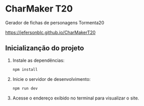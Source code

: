 # CharMaker T20

Gerador de fichas de personagens Tormenta20

https://jefersonblc.github.io/CharMakerT20

## Inicializanção do projeto

1. Instale as dependências:
   ```bash
   npm install
   ```
2. Inicie o servidor de desenvolvimento:
   ```bash
   npm run dev
   ```
3. Acesse o endereço exibido no terminal para visualizar o site.

